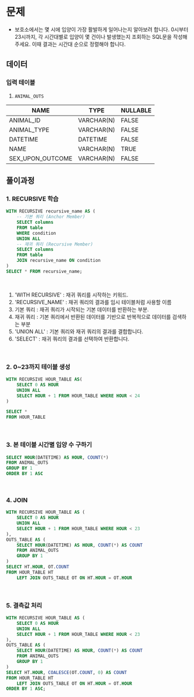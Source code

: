 # 문제
- 보호소에서는 몇 시에 입양이 가장 활발하게 일어나는지 알아보려 합니다. 0시부터 23시까지, 각 시간대별로 입양이 몇 건이나 발생했는지 조회하는 SQL문을 작성해주세요. 이때 결과는 시간대 순으로 정렬해야 합니다.  

## 데이터  
### 입력 테이블  
1. `ANIMAL_OUTS`  
  
| **NAME**              | **TYPE**   | **NULLABLE** |
|-----------------------|------------|--------------|
| ANIMAL_ID             | VARCHAR(N) | FALSE        |
| ANIMAL_TYPE           | VARCHAR(N) | FALSE        |
| DATETIME              | DATETIME   | FALSE        |
| NAME                  | VARCHAR(N) | TRUE         |
| SEX_UPON_OUTCOME      | VARCHAR(N) | FALSE        |


## 풀이과정
### 1. RECURSIVE 학습  
```SQL
WITH RECURSIVE recursive_name AS (
    -- 기본 쿼리 (Anchor Member)
    SELECT columns
    FROM table
    WHERE condition
    UNION ALL
    -- 재귀 쿼리 (Recursive Member)
    SELECT columns
    FROM table
    JOIN recursive_name ON condition
)
SELECT * FROM recursive_name;
``` 

<br/>  

1. 'WITH RECURSIVE' : 재귀 쿼리를 시작하는 키워드.
2. 'RECURSIVE_NAME' : 재귀 쿼리의 결과를 임시 테이블처럼 사용할 이름  
3. 기본 쿼리 : 재귀 쿼리가 시작되는 기본 데이터를 반환하는 부분.
4. 재귀 쿼리 : 기본 쿼리에서 반환된 데이터를 기반으로 반복적으로 데이터를 검색하는 부분  
5. 'UNION ALL' : 기본 쿼리와 재귀 쿼리의 결과를 결합합니다.  
6. 'SELECT' : 재귀 쿼리의 결과를 선택하여 반환합니다.

<br/>
  
### 2. 0~23까지 테이블 생성
```SQL
WITH RECURSIVE HOUR_TABLE AS(
    SELECT 0 AS HOUR
    UNION ALL
    SELECT HOUR + 1 FROM HOUR_TABLE WHERE HOUR < 24
)

SELECT *
FROM HOUR_TABLE
```  
  
<br/>  

### 3. 본 테이블 시간별 입양 수 구하기  

```SQL
SELECT HOUR(DATETIME) AS HOUR, COUNT(*)
FROM ANIMAL_OUTS
GROUP BY 1
ORDER BY 1 ASC
```  
  
<br/>  

### 4. JOIN
```SQL
WITH RECURSIVE HOUR_TABLE AS (
    SELECT 0 AS HOUR
    UNION ALL
    SELECT HOUR + 1 FROM HOUR_TABLE WHERE HOUR < 23
),
OUTS_TABLE AS (
    SELECT HOUR(DATETIME) AS HOUR, COUNT(*) AS COUNT
    FROM ANIMAL_OUTS 
    GROUP BY 1
)
SELECT HT.HOUR, OT.COUNT
FROM HOUR_TABLE HT 
    LEFT JOIN OUTS_TABLE OT ON HT.HOUR = OT.HOUR
```  

<br/>  

### 5. 결측값 처리
```SQL
WITH RECURSIVE HOUR_TABLE AS (
    SELECT 0 AS HOUR
    UNION ALL
    SELECT HOUR + 1 FROM HOUR_TABLE WHERE HOUR < 23
),
OUTS_TABLE AS (
    SELECT HOUR(DATETIME) AS HOUR, COUNT(*) AS COUNT
    FROM ANIMAL_OUTS 
    GROUP BY 1
)
SELECT HT.HOUR, COALESCE(OT.COUNT, 0) AS COUNT
FROM HOUR_TABLE HT 
    LEFT JOIN OUTS_TABLE OT ON HT.HOUR = OT.HOUR
ORDER BY 1 ASC;

```






